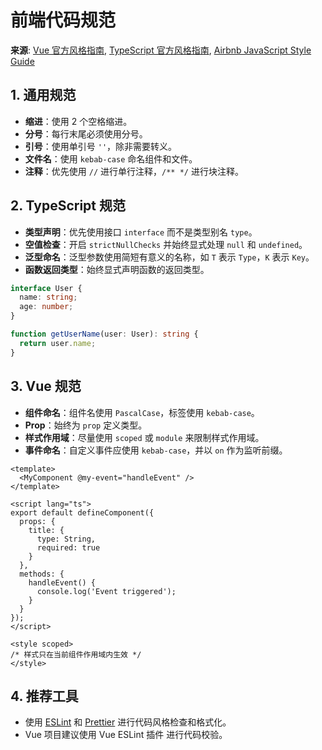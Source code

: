 # 前端代码规范

**来源**: [Vue 官方风格指南](https://vuejs.org/style-guide/), [TypeScript 官方风格指南](https://github.com/microsoft/TypeScript/wiki/Coding-guidelines), [Airbnb JavaScript Style Guide](https://github.com/airbnb/javascript)

## 1. 通用规范
- **缩进**：使用 2 个空格缩进。
- **分号**：每行末尾必须使用分号。
- **引号**：使用单引号 `''`，除非需要转义。
- **文件名**：使用 `kebab-case` 命名组件和文件。
- **注释**：优先使用 `//` 进行单行注释，`/** */` 进行块注释。

## 2. TypeScript 规范
- **类型声明**：优先使用接口 `interface` 而不是类型别名 `type`。
- **空值检查**：开启 `strictNullChecks` 并始终显式处理 `null` 和 `undefined`。
- **泛型命名**：泛型参数使用简短有意义的名称，如 `T` 表示 `Type`，`K` 表示 `Key`。
- **函数返回类型**：始终显式声明函数的返回类型。

```ts
interface User {
  name: string;
  age: number;
}

function getUserName(user: User): string {
  return user.name;
}
```

## 3. Vue 规范

- **组件命名**：组件名使用 `PascalCase`，标签使用 `kebab-case`。
- **Prop**：始终为 `prop` 定义类型。
- **样式作用域**：尽量使用 `scoped` 或 `module` 来限制样式作用域。
- **事件命名**：自定义事件应使用 `kebab-case`，并以 `on` 作为监听前缀。

```vue
<template>
  <MyComponent @my-event="handleEvent" />
</template>

<script lang="ts">
export default defineComponent({
  props: {
    title: {
      type: String,
      required: true
    }
  },
  methods: {
    handleEvent() {
      console.log('Event triggered');
    }
  }
});
</script>

<style scoped>
/* 样式只在当前组件作用域内生效 */
</style>
```

## 4. 推荐工具

- 使用 [ESLint](https://eslint.org/) 和 [Prettier](https://prettier.io/) 进行代码风格检查和格式化。
- Vue 项目建议使用 Vue ESLint 插件 进行代码校验。